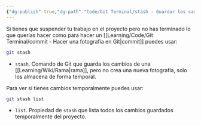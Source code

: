 ```yaml
---
{"dg-publish":true,"dg-path":"Code/Git Terminal/stash - Guardar los cambios de forma temporal en Git.md","permalink":"/code/git-terminal/stash-guardar-los-cambios-de-forma-temporal-en-git/","created":"2024-03-29T18:21","updated":"2024-03-29T18:21"}
---
```


Si tienes que suspender tu trabajo en el proyecto pero no has terminado lo que querías hacer como para hacer un [[Learning/Code/Git Terminal/commit - Hacer una fotografía en Git\|commit]] puedes usar:
```bash
git stash
```
- `stash`. Comando de Git que guarda los cambios de una [[Learning/Wiki/Rama\|rama]], pero no crea una nueva fotografía, solo los almacena de forma temporal.

Para ver si tienes cambios temporalmente puedes usar:
```bash
git stash list
```
- `list`. Propiedad de `stash` que lista todos los cambios guardados temporalmente del proyecto.